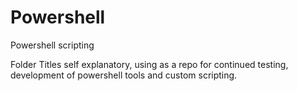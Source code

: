 # Powershell
Powershell scripting

Folder Titles self explanatory, using as a repo for continued testing, development of powershell tools and custom scripting.